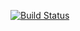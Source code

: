 [![Build Status](https://travis-ci.org/csirtgadgets/cif-sdk-python.png?branch=master)](https://travis-ci.org/csirtgadgets/cif-sdk-python)
